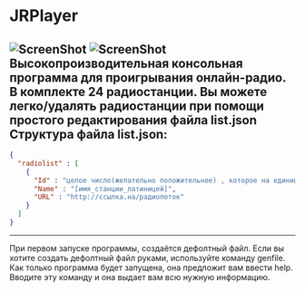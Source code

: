 # JRPlayer
![ScreenShot](http://prnt.sc/dbqylh)
![ScreenShot](https://raw.githubusercontent.com/i-saumitra/Voice-controlled-MP3-Player/master/screenshot.jpg)
Высокопроизводительная консольная программа для проигрывания онлайн-радио. 
В комплекте 24 радиостанции. Вы можете легко/удалять радиостанции при помощи простого редактирования файла list.json
Структура файла list.json:
---
```json
{
  "radiolist" : [
    {
      "Id" : "целое число(желательно положительное) , которое на единицу больше предыдущего и на единицу меньше следующего",
      "Name" : "[имя_станции_латиницей]",
      "URL" : "http://ссылка.на/радиопоток"
    }
  ]
}
```
---
При первом запуске программы, создаётся дефолтный файл. Если вы хотите создать дефолтный файл руками, используйте команду genfile.
Как только программа будет запущена, она предложит вам ввести help. Вводите эту команду и она выдает вам всю нужную информацию.
